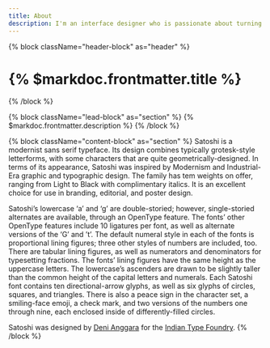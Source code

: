 ```yaml
---
title: About
description: I'm an interface designer who is passionate about turning complex problems into simple and elegant solutions.
---
```


{% block className="header-block" as="header" %}
# {% $markdoc.frontmatter.title %}
{% /block %}

{% block className="lead-block" as="section" %}
{% $markdoc.frontmatter.description %}
{% /block %}

{% block className="content-block" as="section" %}
Satoshi is a modernist sans serif typeface. Its design combines typically grotesk-style letterforms, with some characters that are quite geometrically-designed. In terms of its appearance, Satoshi was inspired by Modernism and Industrial-Era graphic and typographic design. The family has tem weights on offer, ranging from Light to Black with complimentary italics. It is an excellent choice for use in branding, editorial, and poster design.

Satoshi’s lowercase ‘a’ and ‘g’ are double-storied; however, single-storied alternates are available, through an OpenType feature. The fonts’ other OpenType features include 10 ligatures per font, as well as alternate versions of the ‘G’ and ’t’. The default numeral style in each of the fonts is proportional lining figures; three other styles of numbers are included, too. There are tabular lining figures, as well as numerators and denominators for typesetting fractions. The fonts’ lining figures have the same height as the uppercase letters. The lowercase’s ascenders are drawn to be slightly taller than the common height of the capital letters and numerals. Each Satoshi font contains ten directional-arrow glyphs, as well as six glyphs of circles, squares, and triangles. There is also a peace sign in the character set, a smiling-face emoji, a check mark, and two versions of the numbers one through nine, each enclosed inside of differently-filled circles.

Satoshi was designed by [Deni Anggara](https://www.indiantypefoundry.com/designers/deni-anggara) for the [Indian Type Foundry](https://www.indiantypefoundry.com/).
{% /block %}
